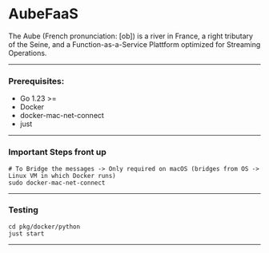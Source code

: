 # AubeFaaS

The Aube (French pronunciation: [ob]) is a river in France, a right tributary of the Seine, and a Function-as-a-Service Plattform optimized for Streaming Operations.

---
### Prerequisites:
- Go 1.23 >=
- Docker
- docker-mac-net-connect
- just

---
### Important Steps front up

```shell
# To Bridge the messages -> Only required on macOS (bridges from OS -> Linux VM in which Docker runs)
sudo docker-mac-net-connect
```

---
### Testing

```shell
cd pkg/docker/python
just start
```

---
